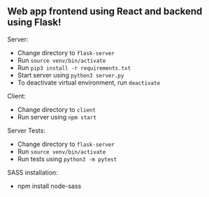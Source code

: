 ## Web app frontend using React and backend using Flask!


Server:

- Change directory to `flask-server`
- Run `source venv/bin/activate`
- Run `pip3 install -r requirements.txt`
- Start server using `python3 server.py`
- To deactivate virtual environment, run `deactivate`

Client:

- Change directory to `client`
- Run server using `npm start`

Server Tests:

- Change directory to `flask-server`
- Run `source venv/bin/activate`
- Run tests using `python3 -m pytest`

SASS installation:

- npm install node-sass

